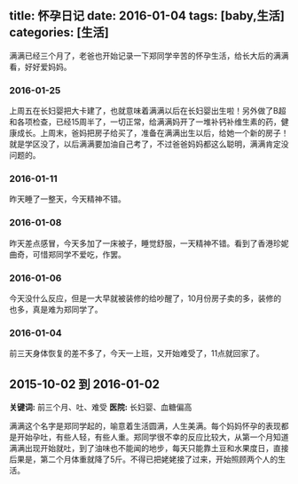 title: 怀孕日记
date: 2016-01-04
tags: [baby,生活]
categories: [生活]
---

满满已经三个月了，老爸也开始记录一下郑同学辛苦的怀孕生活，给长大后的满满看，好好爱妈妈。

### 2016-01-25
上周五在长妇婴把大卡建了，也就意味着满满以后在长妇婴出生啦！另外做了B超和各项检查，已经15周半了，一切正常，给满满妈开了一堆补钙补维生素的药，健康成长。上周末，爸妈把房子给买了，准备在满满出生以后，给她一个新的房子！就是学区没了，以后满满要加油自己考了，不过爸爸妈妈都这么聪明，满满肯定没问题的。

### 2016-01-11
昨天睡了一整天，今天精神不错。

### 2016-01-08
昨天差点感冒，今天多加了一床被子，睡觉舒服，一天精神不错。看到了香港珍妮曲奇，可惜郑同学不爱吃，作罢。

### 2016-01-06
今天没什么反应，但是一大早就被装修的给吵醒了，10月份房子卖的多，装修的也多，真是难为郑同学了。

### 2016-01-04
前三天身体恢复的差不多了，今天一上班，又开始难受了，11点就回家了。

2015-10-02 到 2016-01-02
---
**关键词:** 前三个月、吐、难受
**医院:** 长妇婴、血糖偏高

满满这个名字是郑同学起的，喻意着生活圆满，人生美满。每个妈妈怀孕的表现都是开始孕吐，有些人轻，有些人重。郑同学很不幸的反应比较大，从第一个月知道满满出现开始就吐，到了油味也不能闻的地步，每天只能靠土豆和水果度日，直接后果是，第二个月体重就降了5斤。不得已把姥姥接了过来，开始照顾两个人的生活。

